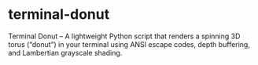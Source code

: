 # terminal-donut
Terminal Donut – A lightweight Python script that renders a spinning 3D torus (“donut”) in your terminal using ANSI escape codes, depth buffering, and Lambertian grayscale shading.
